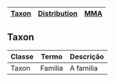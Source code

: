 
| [Taxon]() | [Distribution]() | [MMA]() |
|---|---|---|


## Taxon

| Classe | Termo | Descrição |
|---|---|---|
| Taxon | Familia | A familia |
